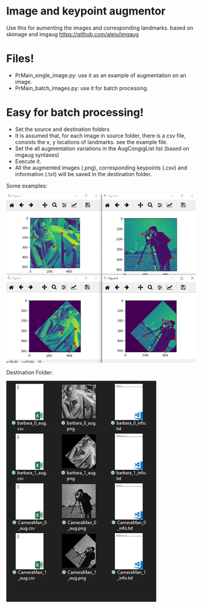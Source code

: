 
# Image and keypoint augmentor
Use this for aumenting the images and corresponding landmarks.
based on skimage and imgaug https://github.com/aleju/imgaug

# Files!

  - PrMain_single_image.py: use it as an example of augmentation on an image.
  - PrMain_batch_images.py: use it for batch processing.
 
# Easy for batch processing!
  - Set the source and destination folders
  - It is assumed that, for each image in source folder, there is a csv file, consists the x, y locations of landmarks. see the example file.
  - Set the all augmentation variations in the AugCongigList list (based on imgaug syntaxes)
  - Execute it. 
  - All the augmented images (.png), corresponding keypoints (.csv) and information (.txt) will be saved in the destination folder.
 

Some examples:

![Screenshot](augmentor.png)



Destination Folder:

![Screenshot](augmentation.png)
